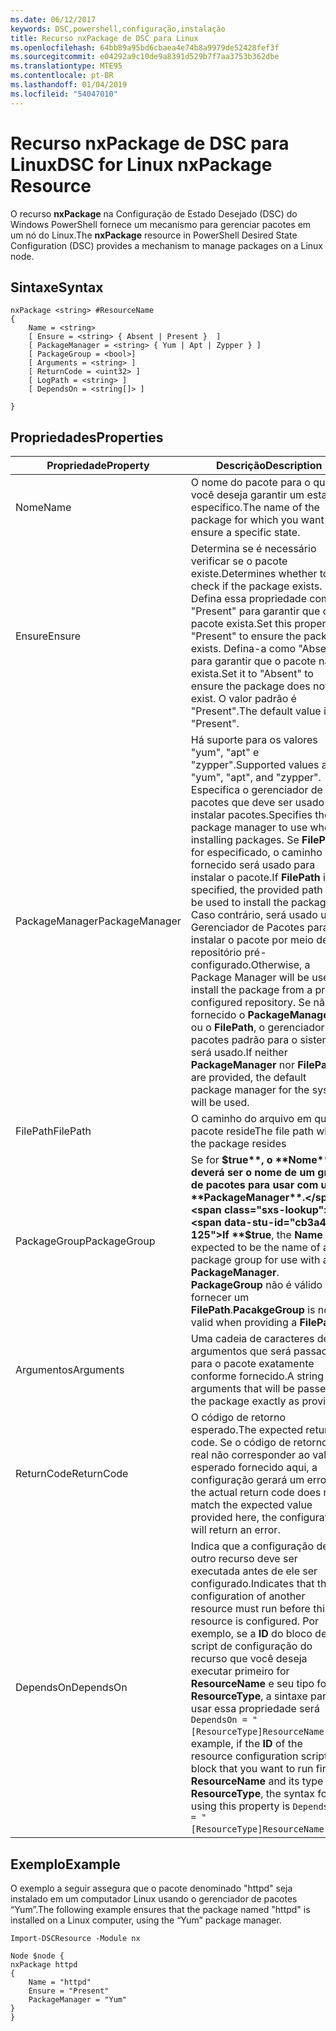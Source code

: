 ```yaml
---
ms.date: 06/12/2017
keywords: DSC,powershell,configuração,instalação
title: Recurso nxPackage de DSC para Linux
ms.openlocfilehash: 64bb89a95bd6cbaea4e74b8a9979de52428fef3f
ms.sourcegitcommit: e04292a9c10de9a8391d529b7f7aa3753b362dbe
ms.translationtype: MTE95
ms.contentlocale: pt-BR
ms.lasthandoff: 01/04/2019
ms.locfileid: "54047010"
---
```

# <a name="dsc-for-linux-nxpackage-resource"></a><span data-ttu-id="cb3a4-103">Recurso nxPackage de DSC para Linux</span><span class="sxs-lookup"><span data-stu-id="cb3a4-103">DSC for Linux nxPackage Resource</span></span>

<span data-ttu-id="cb3a4-104">O recurso **nxPackage** na Configuração de Estado Desejado (DSC) do Windows PowerShell fornece um mecanismo para gerenciar pacotes em um nó do Linux.</span><span class="sxs-lookup"><span data-stu-id="cb3a4-104">The **nxPackage** resource in PowerShell Desired State Configuration (DSC) provides a mechanism to manage packages on a Linux node.</span></span>

## <a name="syntax"></a><span data-ttu-id="cb3a4-105">Sintaxe</span><span class="sxs-lookup"><span data-stu-id="cb3a4-105">Syntax</span></span>

```
nxPackage <string> #ResourceName
{
    Name = <string>
    [ Ensure = <string> { Absent | Present }  ]
    [ PackageManager = <string> { Yum | Apt | Zypper } ]
    [ PackageGroup = <bool>]
    [ Arguments = <string> ]
    [ ReturnCode = <uint32> ]
    [ LogPath = <string> ]
    [ DependsOn = <string[]> ]

}
```

## <a name="properties"></a><span data-ttu-id="cb3a4-106">Propriedades</span><span class="sxs-lookup"><span data-stu-id="cb3a4-106">Properties</span></span>

|  <span data-ttu-id="cb3a4-107">Propriedade</span><span class="sxs-lookup"><span data-stu-id="cb3a4-107">Property</span></span> |  <span data-ttu-id="cb3a4-108">Descrição</span><span class="sxs-lookup"><span data-stu-id="cb3a4-108">Description</span></span> |
|---|---|
| <span data-ttu-id="cb3a4-109">Nome</span><span class="sxs-lookup"><span data-stu-id="cb3a4-109">Name</span></span>| <span data-ttu-id="cb3a4-110">O nome do pacote para o qual você deseja garantir um estado específico.</span><span class="sxs-lookup"><span data-stu-id="cb3a4-110">The name of the package for which you want to ensure a specific state.</span></span>|
| <span data-ttu-id="cb3a4-111">Ensure</span><span class="sxs-lookup"><span data-stu-id="cb3a4-111">Ensure</span></span>| <span data-ttu-id="cb3a4-112">Determina se é necessário verificar se o pacote existe.</span><span class="sxs-lookup"><span data-stu-id="cb3a4-112">Determines whether to check if the package exists.</span></span> <span data-ttu-id="cb3a4-113">Defina essa propriedade como "Present" para garantir que o pacote exista.</span><span class="sxs-lookup"><span data-stu-id="cb3a4-113">Set this property to "Present" to ensure the package exists.</span></span> <span data-ttu-id="cb3a4-114">Defina-a como "Absent" para garantir que o pacote não exista.</span><span class="sxs-lookup"><span data-stu-id="cb3a4-114">Set it to "Absent" to ensure the package does not exist.</span></span> <span data-ttu-id="cb3a4-115">O valor padrão é "Present".</span><span class="sxs-lookup"><span data-stu-id="cb3a4-115">The default value is "Present".</span></span>|
| <span data-ttu-id="cb3a4-116">PackageManager</span><span class="sxs-lookup"><span data-stu-id="cb3a4-116">PackageManager</span></span>| <span data-ttu-id="cb3a4-117">Há suporte para os valores "yum", "apt" e "zypper".</span><span class="sxs-lookup"><span data-stu-id="cb3a4-117">Supported values are "yum", "apt", and "zypper".</span></span> <span data-ttu-id="cb3a4-118">Especifica o gerenciador de pacotes que deve ser usado ao instalar pacotes.</span><span class="sxs-lookup"><span data-stu-id="cb3a4-118">Specifies the package manager to use when installing packages.</span></span> <span data-ttu-id="cb3a4-119">Se **FilePath** for especificado, o caminho fornecido será usado para instalar o pacote.</span><span class="sxs-lookup"><span data-stu-id="cb3a4-119">If **FilePath** is specified, the provided path will be used to install the package.</span></span> <span data-ttu-id="cb3a4-120">Caso contrário, será usado um Gerenciador de Pacotes para instalar o pacote por meio de um repositório pré-configurado.</span><span class="sxs-lookup"><span data-stu-id="cb3a4-120">Otherwise, a Package Manager will be used to install the package from a pre-configured repository.</span></span> <span data-ttu-id="cb3a4-121">Se não for fornecido o **PackageManager** ou o **FilePath**, o gerenciador de pacotes padrão para o sistema será usado.</span><span class="sxs-lookup"><span data-stu-id="cb3a4-121">If neither **PackageManager** nor **FilePath** are provided, the default package manager for the system will be used.</span></span>|
| <span data-ttu-id="cb3a4-122">FilePath</span><span class="sxs-lookup"><span data-stu-id="cb3a4-122">FilePath</span></span>| <span data-ttu-id="cb3a4-123">O caminho do arquivo em que o pacote reside</span><span class="sxs-lookup"><span data-stu-id="cb3a4-123">The file path where the package resides</span></span>|
| <span data-ttu-id="cb3a4-124">PackageGroup</span><span class="sxs-lookup"><span data-stu-id="cb3a4-124">PackageGroup</span></span>| <span data-ttu-id="cb3a4-125">Se for **$true**, o **Nome** deverá ser o nome de um grupo de pacotes para usar com um **PackageManager**.</span><span class="sxs-lookup"><span data-stu-id="cb3a4-125">If **$true**, the **Name** is expected to be the name of a package group for use with a **PackageManager**.</span></span> <span data-ttu-id="cb3a4-126">**PackageGroup** não é válido ao fornecer um **FilePath**.</span><span class="sxs-lookup"><span data-stu-id="cb3a4-126">**PacakgeGroup** is not valid when providing a **FilePath**.</span></span>|
| <span data-ttu-id="cb3a4-127">Argumentos</span><span class="sxs-lookup"><span data-stu-id="cb3a4-127">Arguments</span></span>| <span data-ttu-id="cb3a4-128">Uma cadeia de caracteres de argumentos que será passada para o pacote exatamente conforme fornecido.</span><span class="sxs-lookup"><span data-stu-id="cb3a4-128">A string of arguments that will be passed to the package exactly as provided.</span></span>|
| <span data-ttu-id="cb3a4-129">ReturnCode</span><span class="sxs-lookup"><span data-stu-id="cb3a4-129">ReturnCode</span></span>| <span data-ttu-id="cb3a4-130">O código de retorno esperado.</span><span class="sxs-lookup"><span data-stu-id="cb3a4-130">The expected return code.</span></span> <span data-ttu-id="cb3a4-131">Se o código de retorno real não corresponder ao valor esperado fornecido aqui, a configuração gerará um erro.</span><span class="sxs-lookup"><span data-stu-id="cb3a4-131">If the actual return code does not match the expected value provided here, the configuration will return an error.</span></span>|
| <span data-ttu-id="cb3a4-132">DependsOn</span><span class="sxs-lookup"><span data-stu-id="cb3a4-132">DependsOn</span></span> | <span data-ttu-id="cb3a4-133">Indica que a configuração de outro recurso deve ser executada antes de ele ser configurado.</span><span class="sxs-lookup"><span data-stu-id="cb3a4-133">Indicates that the configuration of another resource must run before this resource is configured.</span></span> <span data-ttu-id="cb3a4-134">Por exemplo, se a **ID** do bloco de script de configuração do recurso que você deseja executar primeiro for **ResourceName** e seu tipo for **ResourceType**, a sintaxe para usar essa propriedade será `DependsOn = "[ResourceType]ResourceName"`.</span><span class="sxs-lookup"><span data-stu-id="cb3a4-134">For example, if the **ID** of the resource configuration script block that you want to run first is **ResourceName** and its type is **ResourceType**, the syntax for using this property is `DependsOn = "[ResourceType]ResourceName"`.</span></span>|

## <a name="example"></a><span data-ttu-id="cb3a4-135">Exemplo</span><span class="sxs-lookup"><span data-stu-id="cb3a4-135">Example</span></span>

<span data-ttu-id="cb3a4-136">O exemplo a seguir assegura que o pacote denominado "httpd" seja instalado em um computador Linux usando o gerenciador de pacotes “Yum”.</span><span class="sxs-lookup"><span data-stu-id="cb3a4-136">The following example ensures that the package named "httpd" is installed on a Linux computer, using the “Yum” package manager.</span></span>

```
Import-DSCResource -Module nx

Node $node {
nxPackage httpd
{
    Name = "httpd"
    Ensure = "Present"
    PackageManager = "Yum"
}
}
```
